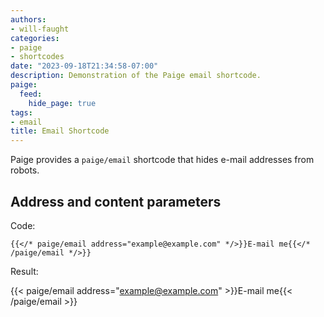 ```yaml
---
authors:
- will-faught
categories:
- paige
- shortcodes
date: "2023-09-18T21:34:58-07:00"
description: Demonstration of the Paige email shortcode.
paige:
  feed:
    hide_page: true
tags:
- email
title: Email Shortcode
---
```


Paige provides a `paige/email` shortcode that hides e-mail addresses from robots.

<!--more-->

## Address and content parameters

Code:

```go-html-template
{{</* paige/email address="example@example.com" */>}}E-mail me{{</* /paige/email */>}}
```

Result:

{{< paige/email address="example@example.com" >}}E-mail me{{< /paige/email >}}
